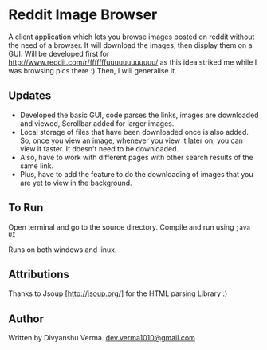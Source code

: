 Reddit Image Browser
====================

A client application which lets you browse images posted on reddit without the need of a browser.
It will download the images, then display them on a GUI.
Will be developed first for
http://www.reddit.com/r/fffffffuuuuuuuuuuuu/
as this idea striked me while I was browsing pics there :)
Then, I will generalise it.

Updates
-------

* Developed the basic GUI, code parses the links, images are downloaded and viewed, Scrollbar added for larger images.
* Local storage of files that have been downloaded once is also added. So, once you view an image, whenever you view it later on, you can view it faster. It doesn't need to be downloaded. 
* Also, have to work with different pages with other search results of the same link.
* Plus, have to add the feature to do the downloading of images that you are yet to view in the background.

To Run
-------

Open terminal and go to the source directory. Compile and run using `java UI`

Runs on both windows and linux.

Attributions
------------

Thanks to Jsoup [http://jsoup.org/] for the HTML parsing Library :)

Author
------

Written by Divyanshu Verma.
dev.verma1010@gmail.com